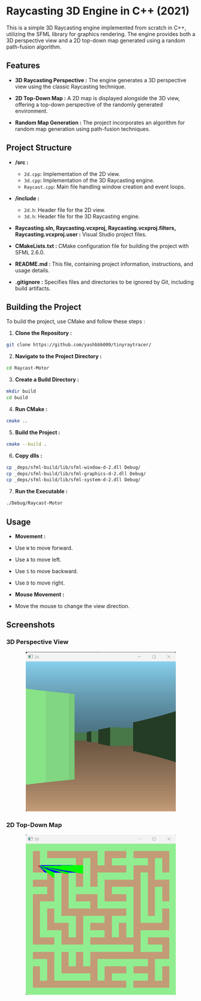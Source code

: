 # Raycasting 3D Engine in C++ (2021)

This is a simple 3D Raycasting engine implemented from scratch in C++, utilizing the SFML library for graphics rendering. The engine provides both a 3D perspective view and a 2D top-down map generated using a random path-fusion algorithm.

## Features

- **3D Raycasting Perspective :**
  The engine generates a 3D perspective view using the classic Raycasting technique.

- **2D Top-Down Map :**
  A 2D map is displayed alongside the 3D view, offering a top-down perspective of the randomly generated environment.

- **Random Map Generation :**
  The project incorporates an algorithm for random map generation using path-fusion techniques.

## Project Structure

- **/src :**
  - `2d.cpp`: Implementation of the 2D view.
  - `3d.cpp`: Implementation of the 3D Raycasting engine.
  - `Raycast.cpp`: Main file handling window creation and event loops.

- **/include :**
  - `2d.h`: Header file for the 2D view.
  - `3d.h`: Header file for the 3D Raycasting engine.

- **Raycasting.sln, Raycasting.vcxproj, Raycasting.vcxproj.filters, Raycasting.vcxproj.user :**
  Visual Studio project files.

- **CMakeLists.txt :**
  CMake configuration file for building the project with SFML 2.6.0.

- **README.md :**
  This file, containing project information, instructions, and usage details.

- **.gitignore :**
  Specifies files and directories to be ignored by Git, including build artifacts.

## Building the Project

To build the project, use CMake and follow these steps :

1. **Clone the Repository :**

```bash
git clone https://github.com/yashbbb009/tinyraytracer/
```

2. **Navigate to the Project Directory :**

```bash
cd Raycast-Motor
```

3. **Create a Build Directory :**

```bash
mkdir build
cd build
```

4. **Run CMake :**

```bash
cmake ..
```

5. **Build the Project :**

```bash
cmake --build .
```

6. **Copy dlls :**

```bash
cp _deps/sfml-build/lib/sfml-window-d-2.dll Debug/
cp _deps/sfml-build/lib/sfml-graphics-d-2.dll Debug/
cp _deps/sfml-build/lib/sfml-system-d-2.dll Debug/
```

7. **Run the Executable :**

```bash
./Debug/Raycast-Motor
```

## Usage

- **Movement :**
- Use `W` to move forward.
- Use `A` to move left.
- Use `S` to move backward.
- Use `D` to move right.

- **Mouse Movement :**
- Move the mouse to change the view direction.

## Screenshots

### 3D Perspective View
<p align="center">
	<img src="resources/img/3d.png" width="400">
</p>

### 2D Top-Down Map
<p align="center">
	<img src="resources/img/2d.png" width="400">
</p>


